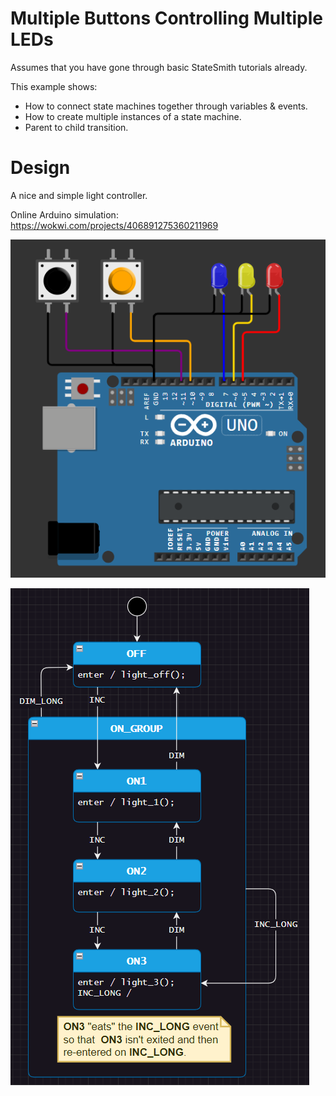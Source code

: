 # Multiple Buttons Controlling Multiple LEDs

Assumes that you have gone through basic StateSmith tutorials already.

This example shows:
- How to connect state machines together through variables & events.
- How to create multiple instances of a state machine.
- Parent to child transition.

# Design
A nice and simple light controller.

Online Arduino simulation: https://wokwi.com/projects/406891275360211969

![](docs/wokwi.png)

![](docs/fsm.png)







